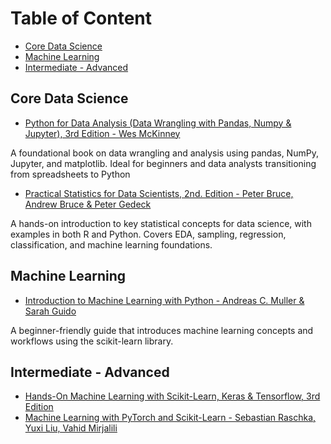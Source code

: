 # Table of Content

- [Core Data Science](#core-data-science)
- [Machine Learning](#machine-learning)
- [Intermediate - Advanced](#intermediate---advanced)

## Core Data Science

- [Python for Data Analysis (Data Wrangling with Pandas, Numpy & Jupyter), 3rd Edition - Wes McKinney](https://wesmckinney.com/book/)

A foundational book on data wrangling and analysis using pandas, NumPy, Jupyter, and matplotlib. Ideal for beginners and data analysts transitioning from spreadsheets to Python

- [Practical Statistics for Data Scientists, 2nd. Edition - Peter Bruce, Andrew Bruce & Peter Gedeck](https://www.amazon.ca/Practical-Statistics-Data-Scientists-Essential/dp/149207294X)

A hands-on introduction to key statistical concepts for data science, with examples in both R and Python. Covers EDA, sampling, regression, classification, and machine learning foundations.

## Machine Learning

- [Introduction to Machine Learning with Python - Andreas C. Muller & Sarah Guido](https://www.nrigroupindia.com/e-book/Introduction%20to%20Machine%20Learning%20with%20Python%20(%20PDFDrive.com%20)-min.pdf)

A beginner-friendly guide that introduces machine learning concepts and workflows using the scikit-learn library.

## Intermediate - Advanced

- [Hands-On Machine Learning with Scikit-Learn, Keras & Tensorflow, 3rd Edition](https://www.amazon.ca/Hands-Machine-Learning-Scikit-Learn-TensorFlow/dp/1492032646)
- [Machine Learning with PyTorch and Scikit-Learn - Sebastian Raschka, Yuxi Liu, Vahid Mirjalili](https://dl.ebooksworld.ir/books/Machine.Learning.with.PyTorch.and.Scikit-Learn.Sebastian.Raschka.Packt.9781801819312.EBooksWorld.ir.pdf)
